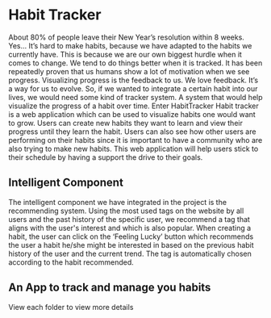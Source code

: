 # Habit Tracker

About 80% of people leave their New Year’s resolution within 8 weeks. Yes… It’s hard to make habits, because we have adapted to the habits we currently have. This is because we are our own biggest hurdle when it comes to change. 
We tend to do things better when it is tracked. It has been repeatedly proven that us humans show a lot of motivation when we see progress. Visualizing progress is the feedback to us. We love feedback. It’s a way for us to evolve.
So, if we wanted to integrate a certain habit into our lives, we would need some kind of tracker system. A system that would help visualize the progress of a habit over time. 
Enter HabitTracker
Habit tracker is a web application which can be used to visualize habits one would want to grow. 
Users can create new habits they want to learn and view their progress until they learn the habit.  Users can also see how other users are performing on their habits since it is important to have a community who are also trying to make new habits. This web application will help users stick to their schedule by having a support the drive to their goals.

## Intelligent Component
The intelligent component we have integrated in the project is the recommending system. 
Using the most used tags on the website by all users and the past history of the specific user, we recommend a tag that aligns with the user's interest and which is also popular.
When creating a habit, the user can click on the ‘Feeling Lucky’ button which recommends the user a habit he/she might be interested in based on the previous habit history of the user and the current trend.
The tag is automatically chosen according to the habit recommended. 


## An App to track and manage you habits

View each folder to view more details


